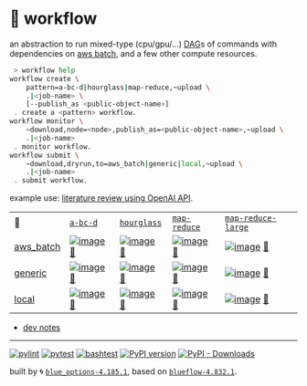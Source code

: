 # 📜 workflow

an abstraction to run mixed-type (cpu/gpu/...) [DAG](https://networkx.org/documentation/stable/reference/classes/digraph.html)s of commands with dependencies on [aws batch](https://aws.amazon.com/batch/), and a few other compute resources.

```bash
 > workflow help
workflow create \
	pattern=a-bc-d|hourglass|map-reduce,~upload \
	.|<job-name> \
	[--publish_as <public-object-name>]
 . create a <pattern> workflow.
workflow monitor \
	~download,node=<node>,publish_as=<public-object-name>,~upload \
	.|<job-name>
 . monitor workflow.
workflow submit \
	~download,dryrun,to=aws_batch|generic|local,~upload \
	.|<job-name>
 . submit workflow.
```

example use: [literature review using OpenAI API](https://github.com/kamangir/openai-commands/tree/main/openai_commands/literature_review).

|   |   |   |   |   |
| --- | --- | --- | --- | --- |
| 📜 | [`a-bc-d`](./patterns/a-bc-d.dot) | [`hourglass`](./patterns/hourglass.dot) | [`map-reduce`](./patterns/map-reduce.dot) | [`map-reduce-large`](./patterns/map-reduce-large.dot) |
| [aws_batch](./runners/aws_batch.py) | [![image](https://kamangir-public.s3.ca-central-1.amazonaws.com/aws_batch-a-bc-d/workflow.gif?raw=true&random=lb5xkYQeF43OADlf)](https://kamangir-public.s3.ca-central-1.amazonaws.com/aws_batch-a-bc-d/workflow.gif?raw=true&random=lb5xkYQeF43OADlf) [🔗](https://kamangir-public.s3.ca-central-1.amazonaws.com/aws_batch-a-bc-d/workflow.gif?raw=true&random=lb5xkYQeF43OADlf) | [![image](https://kamangir-public.s3.ca-central-1.amazonaws.com/aws_batch-hourglass/workflow.gif?raw=true&random=t3F9wC4rnMivI56l)](https://kamangir-public.s3.ca-central-1.amazonaws.com/aws_batch-hourglass/workflow.gif?raw=true&random=t3F9wC4rnMivI56l) [🔗](https://kamangir-public.s3.ca-central-1.amazonaws.com/aws_batch-hourglass/workflow.gif?raw=true&random=t3F9wC4rnMivI56l) | [![image](https://kamangir-public.s3.ca-central-1.amazonaws.com/aws_batch-map-reduce/workflow.gif?raw=true&random=DT8fXwz3WlNxAzXN)](https://kamangir-public.s3.ca-central-1.amazonaws.com/aws_batch-map-reduce/workflow.gif?raw=true&random=DT8fXwz3WlNxAzXN) [🔗](https://kamangir-public.s3.ca-central-1.amazonaws.com/aws_batch-map-reduce/workflow.gif?raw=true&random=DT8fXwz3WlNxAzXN) | [![image](https://kamangir-public.s3.ca-central-1.amazonaws.com/aws_batch-map-reduce-large/workflow.gif?raw=true&random=KBDxtDZrz6pzZZSL)](https://kamangir-public.s3.ca-central-1.amazonaws.com/aws_batch-map-reduce-large/workflow.gif?raw=true&random=KBDxtDZrz6pzZZSL) [🔗](https://kamangir-public.s3.ca-central-1.amazonaws.com/aws_batch-map-reduce-large/workflow.gif?raw=true&random=KBDxtDZrz6pzZZSL) |
| [generic](./runners/generic.py) | [![image](https://kamangir-public.s3.ca-central-1.amazonaws.com/generic-a-bc-d/workflow.gif?raw=true&random=HHmQJK3z6v0cSA3f)](https://kamangir-public.s3.ca-central-1.amazonaws.com/generic-a-bc-d/workflow.gif?raw=true&random=HHmQJK3z6v0cSA3f) [🔗](https://kamangir-public.s3.ca-central-1.amazonaws.com/generic-a-bc-d/workflow.gif?raw=true&random=HHmQJK3z6v0cSA3f) | [![image](https://kamangir-public.s3.ca-central-1.amazonaws.com/generic-hourglass/workflow.gif?raw=true&random=JanWNtqukNMxVV5Q)](https://kamangir-public.s3.ca-central-1.amazonaws.com/generic-hourglass/workflow.gif?raw=true&random=JanWNtqukNMxVV5Q) [🔗](https://kamangir-public.s3.ca-central-1.amazonaws.com/generic-hourglass/workflow.gif?raw=true&random=JanWNtqukNMxVV5Q) | [![image](https://kamangir-public.s3.ca-central-1.amazonaws.com/generic-map-reduce/workflow.gif?raw=true&random=9tfmCLqb4QPlARVI)](https://kamangir-public.s3.ca-central-1.amazonaws.com/generic-map-reduce/workflow.gif?raw=true&random=9tfmCLqb4QPlARVI) [🔗](https://kamangir-public.s3.ca-central-1.amazonaws.com/generic-map-reduce/workflow.gif?raw=true&random=9tfmCLqb4QPlARVI) | [![image](https://kamangir-public.s3.ca-central-1.amazonaws.com/generic-map-reduce-large/workflow.gif?raw=true&random=yBdSGO1LcYPMuSUk)](https://kamangir-public.s3.ca-central-1.amazonaws.com/generic-map-reduce-large/workflow.gif?raw=true&random=yBdSGO1LcYPMuSUk) [🔗](https://kamangir-public.s3.ca-central-1.amazonaws.com/generic-map-reduce-large/workflow.gif?raw=true&random=yBdSGO1LcYPMuSUk) |
| [local](./runners/local.py) | [![image](https://kamangir-public.s3.ca-central-1.amazonaws.com/local-a-bc-d/workflow.gif?raw=true&random=3sE1IZ5701v4DplZ)](https://kamangir-public.s3.ca-central-1.amazonaws.com/local-a-bc-d/workflow.gif?raw=true&random=3sE1IZ5701v4DplZ) [🔗](https://kamangir-public.s3.ca-central-1.amazonaws.com/local-a-bc-d/workflow.gif?raw=true&random=3sE1IZ5701v4DplZ) | [![image](https://kamangir-public.s3.ca-central-1.amazonaws.com/local-hourglass/workflow.gif?raw=true&random=G0HFNTTPFE6rp7ua)](https://kamangir-public.s3.ca-central-1.amazonaws.com/local-hourglass/workflow.gif?raw=true&random=G0HFNTTPFE6rp7ua) [🔗](https://kamangir-public.s3.ca-central-1.amazonaws.com/local-hourglass/workflow.gif?raw=true&random=G0HFNTTPFE6rp7ua) | [![image](https://kamangir-public.s3.ca-central-1.amazonaws.com/local-map-reduce/workflow.gif?raw=true&random=Vf5Ew43GW4GbsDC5)](https://kamangir-public.s3.ca-central-1.amazonaws.com/local-map-reduce/workflow.gif?raw=true&random=Vf5Ew43GW4GbsDC5) [🔗](https://kamangir-public.s3.ca-central-1.amazonaws.com/local-map-reduce/workflow.gif?raw=true&random=Vf5Ew43GW4GbsDC5) | [![image](https://kamangir-public.s3.ca-central-1.amazonaws.com/local-map-reduce-large/workflow.gif?raw=true&random=z4SqHcnR6Et7wGz6)](https://kamangir-public.s3.ca-central-1.amazonaws.com/local-map-reduce-large/workflow.gif?raw=true&random=z4SqHcnR6Et7wGz6) [🔗](https://kamangir-public.s3.ca-central-1.amazonaws.com/local-map-reduce-large/workflow.gif?raw=true&random=z4SqHcnR6Et7wGz6) |

- [dev notes](https://arash-kamangir.medium.com/%EF%B8%8F-openai-experiments-54-e49117dc69ef)

---


[![pylint](https://github.com/kamangir/notebooks-and-scripts/actions/workflows/pylint.yml/badge.svg)](https://github.com/kamangir/notebooks-and-scripts/actions/workflows/pylint.yml) [![pytest](https://github.com/kamangir/notebooks-and-scripts/actions/workflows/pytest.yml/badge.svg)](https://github.com/kamangir/notebooks-and-scripts/actions/workflows/pytest.yml) [![bashtest](https://github.com/kamangir/notebooks-and-scripts/actions/workflows/bashtest.yml/badge.svg)](https://github.com/kamangir/notebooks-and-scripts/actions/workflows/bashtest.yml) [![PyPI version](https://img.shields.io/pypi/v/notebooks-and-scripts.svg)](https://pypi.org/project/notebooks-and-scripts/) [![PyPI - Downloads](https://img.shields.io/pypi/dd/notebooks-and-scripts)](https://pypistats.org/packages/notebooks-and-scripts)

built by 🌀 [`blue_options-4.185.1`](https://github.com/kamangir/awesome-bash-cli), based on [`blueflow-4.832.1`](https://github.com/kamangir/notebooks-and-scripts).
